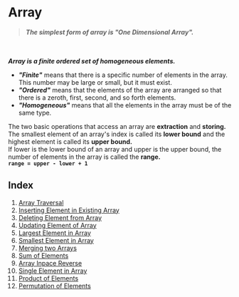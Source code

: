 # Array
> ***The simplest form of array is "One Dimensional Array".***

<br><br>
***Array is a finite ordered set of homogeneous elements.***
* ***"Finite"*** means that there is a specific number of elements in the array. This number may be large or small, but it must exist.
* ***"Ordered"*** means that the elements of the array are arranged so that there is a zeroth, first, second, and so forth elements.
* ***"Homogeneous"*** means that all the elements in the array must be of the same type.

The two basic operations that access an array are **extraction** and **storing.** <br>
The smallest element of an array's index is called its **lower bound** and the highest element is called its **upper bound.** <br>
If lower is the lower bound of an array and upper is the upper bound, the number of elements in the array is called the **range.** <br>
**`range = upper - lower + 1`**

## Index
1. [Array Traversal](/Array/Array%20Traversal)
2. [Inserting Element in Existing Array](/Array/Inserting%20Element%20in%20Existing%20Array)
3. [Deleting Element from Array](/Array/Deleting%20Element%20from%20Array)
4. [Updating Element of Array](/Array/Updating%20Element%20of%20Array)
5. [Largest Element in Array](/Array/Largest%20Element%20in%20Array)
6. [Smallest Element in Array](/Array/Smallest%20Element%20In%20Array)
7. [Merging two Arrays](/Array/Merging%20Array)
8. [Sum of Elements](/Array/Sum%20of%20Elements)
9. [Array Inpace Reverse](/Array/Array%20Inplace%20Reverse/)
10. [Single Element in Array](/Array/Single%20Element%20in%20Array/)
11. [Product of Elements](/Array/Product%20of%20Elements/)
12. [Permutation of Elements](/Array/Permutation%20of%20Elements/)
